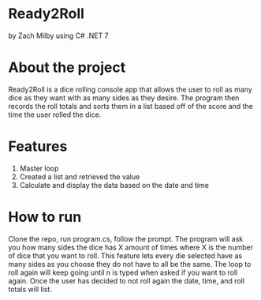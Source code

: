 # Ready2Roll
by Zach Milby
using C# .NET 7

# About the project
Ready2Roll is a dice rolling console app that allows the user to roll as many dice as they want with as many sides as they desire. The program then records the roll totals and sorts them in a list based off of the score and the time the user rolled the dice.

# Features 
1. Master loop 
2. Created a list and retrieved the value
3. Calculate and display the data based on the date and time

# How to run
Clone the repo, run program.cs, follow the prompt. The program will ask you how many sides the dice has X amount of times where X is the number of dice that you want to roll. This feature lets every die selected have as many sides as you choose they do not have to all be the same.  The loop to roll again will keep going until n is typed when asked if you want to roll again. Once the user has decided to not roll again the date, time, and roll totals will list. 

